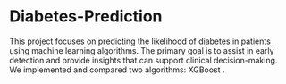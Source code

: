 # Diabetes-Prediction
This project focuses on predicting the likelihood of diabetes in patients using machine learning algorithms. The primary goal is to assist in early detection and provide insights that can support clinical decision-making.  We implemented and compared two algorithms:  XGBoost .
